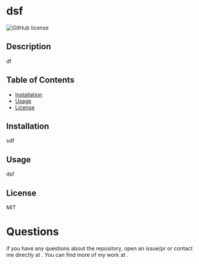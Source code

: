 
# dsf


![GitHub license](https://img.shields.io/badge/license-MIT-green) 



## Description
    
df
   
    
## Table of Contents
    
- [Installation](#installation)
- [Usage](#usage)
- [License](#license)
    
       
## Installation
    
sdf
    
## Usage
    
dsf
   
## License
    
MIT  




# Questions

if you have any questions about the repository, open an issue/pr or contact me directly at .
You can find more of my work at [](https://github.com/).

    